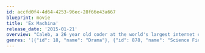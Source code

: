 ```yaml
---
id: accfd0f4-4d64-4253-96ec-28f66e43a667
blueprint: movie
title: 'Ex Machina'
release_date: '2015-01-21'
overview: "Caleb, a 26 year old coder at the world's largest internet company, wins a competition to spend a week at a private mountain retreat belonging to Nathan, the reclusive CEO of the company. But when Caleb arrives at the remote location he finds that he will have to participate in a strange and fascinating experiment in which he must interact with the world's first true artificial intelligence, housed in the body of a beautiful robot girl."
genres: '[{"id": 18, "name": "Drama"}, {"id": 878, "name": "Science Fiction"}]'
---
```

